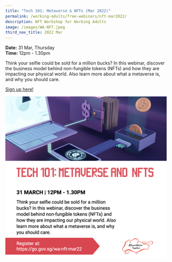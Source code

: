 ```yaml
---
title: "Tech 101: Metaverse & NFTs (Mar 2022)"
permalink: /working-adults/free-webinars/nft-mar2022/
description: NFT Workshop for Working Adults
image: /images/WA-NFT.jpeg
third_nav_title: 2022 Mar
---
```



**Date:** 31 Mar, Thursday
<br> **Time:** 12pm - 1.30pm

Think your selfie could be sold for a million bucks? In this webinar, discover the business model behind non-fungible tokens (NFTs) and how they are impacting our physical world. Also learn more about what a metaverse is, and why you should care.

[Sign up here! ](https://go.gov.sg/wa-nft-mar22)

![NFT Workshop for Working Adults](/images/WA-NFT.jpeg)